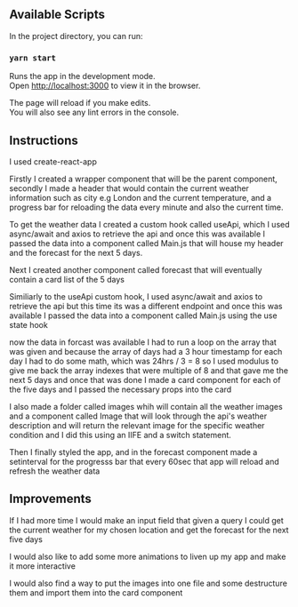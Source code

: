 

## Available Scripts

In the project directory, you can run:

### `yarn start`

Runs the app in the development mode.\
Open [http://localhost:3000](http://localhost:3000) to view it in the browser.

The page will reload if you make edits.\
You will also see any lint errors in the console.


## Instructions

I used create-react-app

Firstly I created a wrapper component that will be the parent component, secondly I made a header that would contain the current weather information such as city e.g London and the current temperature, and a progress bar for reloading the data every minute and also the current time.

To get the weather data I created a custom hook called useApi, which I used async/await and axios to retrieve the api and once this was available I passed the data into a component called Main.js that will house my header and the forecast for the next 5 days.


Next I created another component called forecast that will eventually contain a card list of the 5 days

Similiarly to the useApi custom hook, I used async/await and axios to retrieve the api but this time its was a different endpoint and once this was available I passed the data into a component called Main.js using the use state hook 


now the data in forcast was available I had to run a loop on the array that was given and because the array of days had a 3 hour timestamp for each day I had to do some math, which was 24hrs / 3 = 8 so I used modulus to give me back the array indexes that were multiple of 8 and that gave me the next 5 days and  once that was done I made a card component for each of the five days and I passed the necessary props into the card


I also made a folder called images whih will contain all the weather images and a component called Image that will look through the api's weather description and will return the relevant image for the specific weather condition and I did this using an IIFE and a switch statement.


Then I finally styled the app, and in the forecast component made a setinterval for the progresss bar that every 60sec that app will reload and refresh the weather data 


## Improvements 


If I had more time I would make an input field that given a query I could get the current weather for my chosen location and get the forecast for the next five days


I would also like to add some more animations to liven up my app and make it more interactive 


I would also find a way to put the images into one file and some destructure them and import them into the card component

